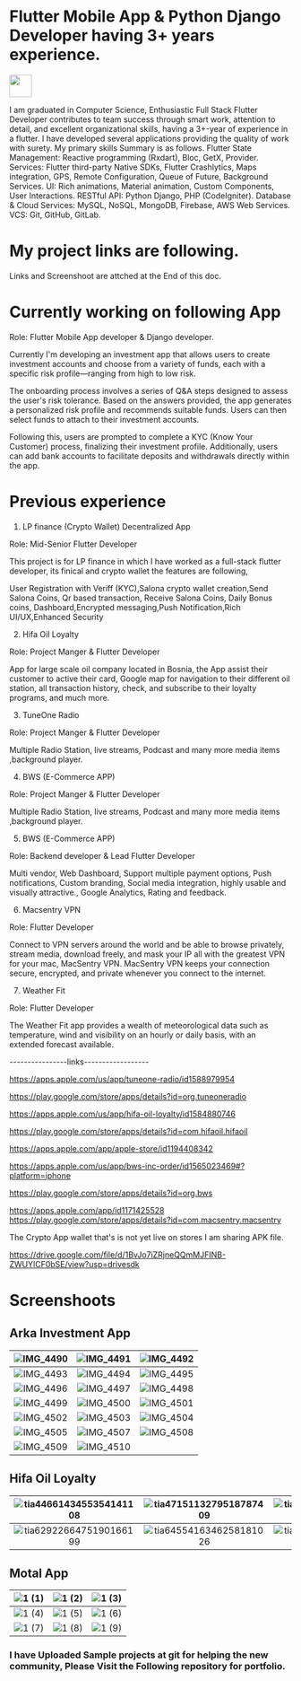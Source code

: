 # Flutter Mobile App & Python Django Developer having 3+ years experience.

<tr >
    <td ><img src="https://user-images.githubusercontent.com/57150383/117805216-26172900-b272-11eb-9b9d-2be969789a55.png" width="40" height="40"></td>
    
</tr>

I am graduated in Computer Science, Enthusiastic Full Stack Flutter Developer contributes to team 
success through smart work, attention to detail, and excellent organizational skills, having a 3+-year 
of experience in a flutter. I have developed several applications providing the quality of work with 
surety.
My primary skills Summary is as follows.
Flutter State Management: Reactive programming (Rxdart), Bloc, GetX, Provider.
Services: Flutter third-party Native SDKs, Flutter Crashlytics, Maps integration, GPS, 
Remote Configuration, Queue of Future, Background Services.
UI: Rich animations, Material animation, Custom Components, User Interactions.
RESTful API: Python Django, PHP (CodeIgniter).
Database & Cloud Services: MySQL, NoSQL, MongoDB, Firebase, AWS Web Services.
VCS: Git, GitHub, GitLab.

<!-- ![Rizwan's GitHub stats](https://github-readme-stats.vercel.app/api?username=rizwanch173&show_icons=true&theme=radical&hide=contribs) -->

# My project links are following.

Links and Screenshoot are attched at the End of this doc.

# Currently working on following App

Role: Flutter Mobile App developer & Django developer.

Currently I'm developing an investment app that allows users to create investment accounts and choose from a variety of funds, each with a specific risk profile—ranging from high to low risk. 

The onboarding process involves a series of Q&A steps designed to assess the user's risk tolerance. Based on the answers provided, the app generates a personalized risk profile and recommends suitable funds. Users can then select funds to attach to their investment accounts.

Following this, users are prompted to complete a KYC (Know Your Customer) process, finalizing their investment profile. Additionally, users can add bank accounts to facilitate deposits and withdrawals directly within the app.


# Previous experience

1. LP finance (Crypto Wallet) Decentralized App

Role: Mid-Senior Flutter Developer

This project is for LP finance in which I have worked as a full-stack flutter developer, its finical and crypto wallet the features are following,

User Registration with Veriff (KYC),Salona crypto wallet creation,Send Salona Coins, Qr based transaction, Receive Salona Coins, Daily Bonus coins, Dashboard,Encrypted messaging,Push Notification,Rich UI/UX,Enhanced Security

2. Hifa Oil Loyalty

Role: Project Manger & Flutter Developer 

App for large scale oil company located in Bosnia, the App assist their customer to active their card, Google map for navigation to their different oil station, all transaction history, check, and subscribe to their loyalty programs, and much more.

3. TuneOne Radio

Role: Project Manger & Flutter Developer 

Multiple Radio Station, live streams, Podcast and many more media items ,background player.

4. BWS (E-Commerce APP)

Role: Project Manger & Flutter Developer 

Multiple Radio Station, live streams, Podcast and many more media items ,background player.

5. BWS (E-Commerce APP)

Role: Backend developer & Lead Flutter Developer 

Multi vendor, Web Dashboard, Support multiple payment options, Push notifications, Custom branding, Social media integration,  highly usable and visually attractive., Google Analytics, Rating and feedback.

6. Macsentry VPN

Role: Flutter Developer 

Connect to VPN servers around the world and be able to browse privately, stream media, download freely, and mask your IP all with the greatest VPN for your mac, MacSentry VPN. MacSentry VPN keeps your connection secure, encrypted, and private whenever you connect to the internet.

7. Weather Fit

Role: Flutter Developer 

The Weather Fit app provides  a wealth of meteorological data such as temperature, wind and visibility on an hourly or daily basis, with an extended forecast available. 

----------------links------------------

https://apps.apple.com/us/app/tuneone-radio/id1588979954

https://play.google.com/store/apps/details?id=org.tuneoneradio

https://apps.apple.com/us/app/hifa-oil-loyalty/id1584880746

https://play.google.com/store/apps/details?id=com.hifaoil.hifaoil

https://apps.apple.com/app/apple-store/id1194408342 

https://apps.apple.com/us/app/bws-inc-order/id1565023469#?platform=iphone

https://play.google.com/store/apps/details?id=org.bws

https://apps.apple.com/app/id1171425528
https://play.google.com/store/apps/details?id=com.macsentry.macsentry

The Crypto App wallet that's is not yet live on stores I am sharing APK file. 

https://drive.google.com/file/d/1BvJo7iZRjneQQmMJFINB-ZWUYlCF0bSE/view?usp=drivesdk

# Screenshoots

## Arka Investment App


| ![IMG_4490](https://github.com/rizwanch173/Flutter-Social-App-UI-Kit/assets/57150383/40afc57e-a7cd-4061-80c7-c432f0d68fd8) | ![IMG_4491](https://github.com/rizwanch173/Flutter-Social-App-UI-Kit/assets/57150383/f3a63a00-30cb-4c0c-914c-2c0c3316be9e) | ![IMG_4492](https://github.com/rizwanch173/Flutter-Social-App-UI-Kit/assets/57150383/e22cd979-d3d1-4d67-8cc7-b592a2cd786e) |
|:--:|:--:|:--:|
| ![IMG_4493](https://github.com/rizwanch173/Flutter-Social-App-UI-Kit/assets/57150383/5a3dd79f-6528-4a69-8ad5-3fc3354cd488) | ![IMG_4494](https://github.com/rizwanch173/Flutter-Social-App-UI-Kit/assets/57150383/f58a75c2-82c5-4105-84ba-631bdcf09e36) | ![IMG_4495](https://github.com/rizwanch173/Flutter-Social-App-UI-Kit/assets/57150383/2365361e-a29b-47f2-908c-b4754cacc53c) |
| ![IMG_4496](https://github.com/rizwanch173/Flutter-Social-App-UI-Kit/assets/57150383/bfbff32c-580d-4a7c-baf7-5385f824f05a) | ![IMG_4497](https://github.com/rizwanch173/Flutter-Social-App-UI-Kit/assets/57150383/d4812f5a-7554-4c2a-94fe-233c78a7fd7f) | ![IMG_4498](https://github.com/rizwanch173/Flutter-Social-App-UI-Kit/assets/57150383/b7bd3fc0-c749-4c37-98d5-d3c815982883) |
| ![IMG_4499](https://github.com/rizwanch173/Flutter-Social-App-UI-Kit/assets/57150383/ef73c4c5-add6-4043-9108-6b4d0b1aaa08) | ![IMG_4500](https://github.com/rizwanch173/Flutter-Social-App-UI-Kit/assets/57150383/bbb401ae-3de2-436a-9842-32b6d5b2a21d) | ![IMG_4501](https://github.com/rizwanch173/Flutter-Social-App-UI-Kit/assets/57150383/8786c8f8-450d-4673-918b-1a1830ed4aab) |
| ![IMG_4502](https://github.com/rizwanch173/Flutter-Social-App-UI-Kit/assets/57150383/29866951-0e40-4a2f-b822-2095d78ce43e) | ![IMG_4503](https://github.com/rizwanch173/Flutter-Social-App-UI-Kit/assets/57150383/32da122f-65c2-48bc-899b-753a0d33597f) | ![IMG_4504](https://github.com/rizwanch173/Flutter-Social-App-UI-Kit/assets/57150383/455fc190-7725-4008-acb0-e689a8dc58c6) |
| ![IMG_4505](https://github.com/rizwanch173/Flutter-Social-App-UI-Kit/assets/57150383/2228430c-e054-4031-a4ad-c8b8664af6b0) | ![IMG_4507](https://github.com/rizwanch173/Flutter-Social-App-UI-Kit/assets/57150383/f644edd9-b50e-49e8-9b7d-aaed848025f9) | ![IMG_4508](https://github.com/rizwanch173/Flutter-Social-App-UI-Kit/assets/57150383/b4c662b4-8555-4e66-a147-dd9a1eb7a60f) |
| ![IMG_4509](https://github.com/rizwanch173/Flutter-Social-App-UI-Kit/assets/57150383/503aace0-125f-4063-af13-5784714267d5) | ![IMG_4510](https://github.com/rizwanch173/Flutter-Social-App-UI-Kit/assets/57150383/7c0d04a7-3a55-4bed-b474-80d757dd732f) | |

## Hifa Oil Loyalty

| ![tia4466143455354141108](https://github.com/rizwanch173/Flutter-Social-App-UI-Kit/assets/57150383/22b25884-4164-4979-aaac-7ad4ba0e54ac) | ![tia4715113279518787409](https://github.com/rizwanch173/Flutter-Social-App-UI-Kit/assets/57150383/7dea144b-76fe-49ad-97f4-52b6c049030f) | ![tia5070942868854801298](https://github.com/rizwanch173/Flutter-Social-App-UI-Kit/assets/57150383/b2d832ba-7900-4ea4-b579-6bcfaad41030) |
|:--:|:--:|:--:|
| ![tia6292266475190166199](https://github.com/rizwanch173/Flutter-Social-App-UI-Kit/assets/57150383/652c136a-8c2a-49b4-bbae-3ec2d4ca64ba) | ![tia6455416346258181026](https://github.com/rizwanch173/Flutter-Social-App-UI-Kit/assets/57150383/f3bbcff9-90fb-4e60-8174-bdc0fb4a6a2d) | ![tia7041166970732936181](https://github.com/rizwanch173/Flutter-Social-App-UI-Kit/assets/57150383/c06a5b7d-1d18-400c-b501-98a90cdcba2f) |

## Motal App

| ![1 (1)](https://github.com/rizwanch173/Flutter-Social-App-UI-Kit/assets/57150383/a0ce074b-829d-4c6f-8d29-2ffa7b554eb0) | ![1 (2)](https://github.com/rizwanch173/Flutter-Social-App-UI-Kit/assets/57150383/34bbb611-a95e-48e8-9469-9edfb2fa792d) | ![1 (3)](https://github.com/rizwanch173/Flutter-Social-App-UI-Kit/assets/57150383/775d3f2e-ffdc-46fa-bea6-32456c293410) |
|:--:|:--:|:--:|
| ![1 (4)](https://github.com/rizwanch173/Flutter-Social-App-UI-Kit/assets/57150383/786e0e52-3ae3-404d-8881-7ce3f4b19d0f) | ![1 (5)](https://github.com/rizwanch173/Flutter-Social-App-UI-Kit/assets/57150383/3797d850-c477-419a-a62f-e5d2de3a3e4d) | ![1 (6)](https://github.com/rizwanch173/Flutter-Social-App-UI-Kit/assets/57150383/78aa8008-8afa-4faf-9d82-ec1a5cb8bd7b) |
| ![1 (7)](https://github.com/rizwanch173/Flutter-Social-App-UI-Kit/assets/57150383/e93b2f57-3754-40d8-89ba-08815e840d67) | ![1 (8)](https://github.com/rizwanch173/Flutter-Social-App-UI-Kit/assets/57150383/6d8043f5-9c5b-4393-8d5d-1b2f70896788) | ![1 (9)](https://github.com/rizwanch173/Flutter-Social-App-UI-Kit/assets/57150383/b2be86ef-3103-470c-9a41-1c338b049c59) |





### I have Uploaded Sample projects at git for helping the new community, Please Visit the Following repository for portfolio.
<!---
rizwanch173/rizwanch173 is a ✨ special ✨ repository because its `README.md` (this file) appears on your GitHub profile.
You can click the Preview link to take a look at your changes.
--->

